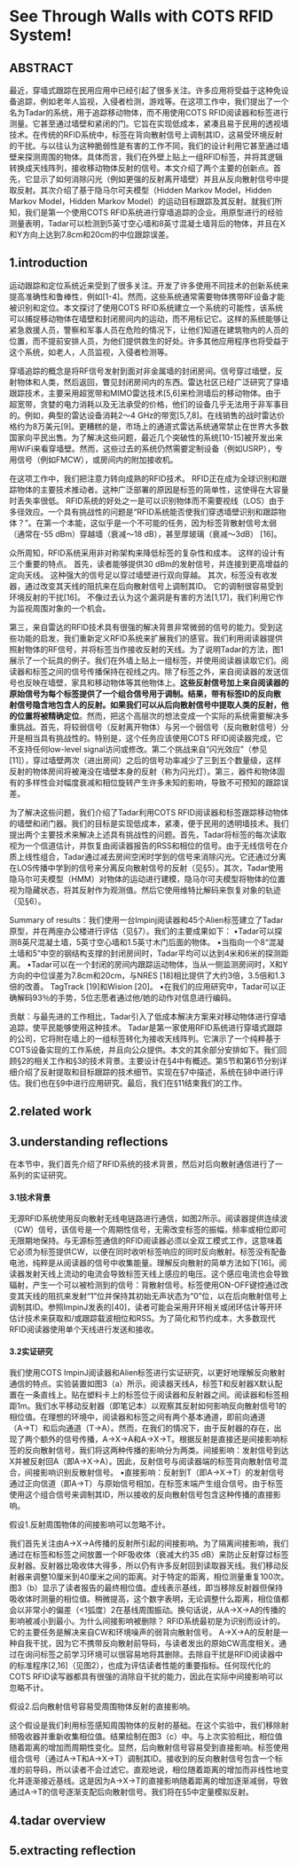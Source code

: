 # See Through Walls with COTS RFID System!
## ABSTRACT
最近，穿墙式跟踪在民用应用中已经引起了很多关注。许多应用将受益于这种免设备追踪，例如老年人监视，入侵者检测，游戏等。在这项工作中，我们提出了一个名为Tadar的系统，用于追踪移动物体，而不用使用COTS RFID阅读器和标签进行测量。它甚至通过墙壁和紧闭的门。它旨在实现低成本，紧凑且易于民用的透视墙技术。在传统的RFID系统中，标签在背向散射信号上调制其ID，这易受环境反射的干扰。与以往认为这种脆弱性是有害的工作不同，我们的设计利用它甚至通过墙壁来探测周围的物体。具体而言，我们在外壁上贴上一组RFID标签，并将其逻辑转换成天线阵列，接收移动物体反射的信号。本文介绍了两个主要的创新点。首先，它显示了如何消除闪光（例如更强的反射离开墙壁）并且从反向散射信号中提取反射。其次介绍了基于隐马尔可夫模型（Hidden Markov Model，Hidden Markov Model，Hidden Markov Model）的运动目标跟踪及其反射。就我们所知，我们是第一个使用COTS RFID系统进行穿墙追踪的企业。用原型进行的经验测量表明，Tadar可以检测到5英寸空心墙和8英寸混凝土墙背后的物体，并且在X和Y方向上达到7.8cm和20cm的中位跟踪误差。
## 1.introduction
运动跟踪和定位系统近来受到了很多关注。开发了许多使用不同技术的创新系统来提高准确性和鲁棒性，例如[1-4]。然而，这些系统通常需要物体携带RF设备才能被识别和定位。本文探讨了使用COTS RFID系统建立一个系统的可能性，该系统可以捕捉移动物体在墙壁和封闭房间内的运动，而不用标记它。这样的系统能够让紧急救援人员，警察和军事人员在危险的情况下，让他们知道在建筑物内的人员的位置，而不提前安排人员，为他们提供救生的好处。许多其他应用程序也将受益于这个系统，如老人，人员监视，入侵者检测等。

穿墙追踪的概念是将RF信号发射到面对非金属墙的封闭房间。信号穿过墙壁，反射物体和人类，然后返回，瞥见封闭房间内的东西。雷达社区已经广泛研究了穿墙跟踪技术，主要采用超宽带和MIMO雷达技术[5,6]来检测墙后的移动物体。由于超宽带，贪婪的电力消耗以及无法承受的价格，他们的设备几乎无法用于非军事目的。例如，典型的雷达设备消耗2〜4 GHz的带宽[5,7,8]。在线销售的战时雷达价格约为8万美元[9]。更糟糕的是，市场上的通道式雷达系统通常禁止在世界大多数国家向平民出售。为了解决这些问题，最近几个突破性的系统[10-15]被开发出来用WiFi来看穿墙壁。然而，这些过去的系统仍然需要定制设备（例如USRP），专用信号（例如FMCW），或房间内的附加接收机。

在这项工作中，我们把注意力转向成熟的RFID技术。 RFID正在成为全球识别和跟踪物体的主要技术推动者。这种广泛部署的原因是标签的简单性，这使得在大容量时丢失率很低。 RFID系统的好处之一是可以识别物体而不需要视线（LOS）由于多径效应。一个具有挑战性的问题是“RFID系统能否使我们穿透墙壁识别和跟踪物体？”。在第一个本能，这似乎是一个不可能的任务，因为标签背散射信号太弱（通常在-55 dBm）穿越墙（衰减〜18 dB），甚至厚玻璃（衰减〜3dB） [16]。

众所周知，RFID系统采用非对称架构来降低标签的复杂性和成本。 这样的设计有三个重要的特点。 首先，读者能够提供30 dBm的发射信号，并连接到更高增益的定向天线。 这种强大的信号足以穿过墙壁进行双向穿越。 其次，标签没有收发器，通过改变其天线的阻抗来在后向散射信号上调制其ID。 它的调制很容易受到环境反射的干扰[16]。 不像过去认为这个漏洞是有害的方法[1,17]，我们利用它作为监视周围对象的一个机会。

第三，来自雷达的RFID技术具有很强的解决背景非常微弱的信号的能力。受到这些功能的启发，我们重新定义RFID系统来扩展我们的感官。我们利用阅读器提供照射物体的RF信号，并将标签当作接收反射的天线。为了说明Tadar的方法，图1展示了一个玩具的例子。我们在外墙上贴上一组标签，并使用阅读器读取它们。阅读器和标签之间的信号传播保持在视线之内。除了标签之外，来自阅读器的发送信号也反映在墙壁，家具和移动物体等其他物体上。**这些反射信号加上来自阅读器的原始信号为每个标签提供了一个组合信号用于调制。结果，带有标签ID的反向散射信号隐含地包含人的反射。如果我们可以从后向散射信号中提取人类的反射，他的位置将被精确定位**。然而，把这个高层次的想法变成一个实际的系统需要解决多重挑战。首先，将较弱信号（反射离开物体）与另一个弱信号（反向散射信号）分开是相当具有挑战性的。特别是，这个任务应该使用COTS RFID阅读器完成，它不支持任何low-level signal访问或修改。第二个挑战来自“闪光效应”（参见[11]），穿过墙壁两次（进出房间）之后的信号功率减少了三到五个数量级，这样反射的物体房间将被淹没在墙壁本身的反射（称为闪光灯）。第三，器件和物体固有的多样性会对幅度衰减和相位旋转产生许多未知的影响，导致不可预知的跟踪误差。

为了解决这些问题，我们介绍了Tadar利用COTS RFID阅读器和标签跟踪移动物体的墙壁和闭门器。我们的目标是实现低成本，紧凑，便于民用的透明墙技术。我们提出两个主要技术来解决上述具有挑战性的问题。首先，Tadar将标签的每次读取视为一个信道估计，并恢复由阅读器报告的RSS和相位的信号。由于无线信号在介质上线性组合，Tadar通过减去房间空闲时学到的信号来消除闪光。它还通过分离在LOS传播中学到的信号来分离反向散射信号的反射（见§5）。其次，Tadar使用隐马尔可夫模型（HMM）对物体的运动进行建模，隐马尔可夫模型将物体的位置视为隐藏状态，将其反射作为观测值。然后它使用维特比解码来恢复对象的轨迹（见§6）。

Summary of results：我们使用一台Impinj阅读器和45个Alien标签建立了Tadar原型，并在两座办公楼进行评估（见§7）。我们的主要成果如下：
•Tadar可以探测8英尺混凝土墙，5英寸空心墙和1.5英寸木门后面的物体。 
•当指向一个8“混凝土墙和5”中空的钢结构支撑的封闭房间时，Tadar平均可以达到4米和6米的探测距离。 
•Tadar可以在一个封闭的房间内跟踪运动物体，当从一侧监测房间时，X和Y方向的中位误差为7.8cm和20cm，与NRES [18]相比提供了大约3倍，3.5倍和1.3倍的改善。 TagTrack [19]和Wision [20]。
•在我们的应用研究中，Tadar可以正确解码93％的手势，5位志愿者通过他/她的动作对信息进行编码。

贡献：与最先进的工作相比，Tadar引入了低成本解决方案来对移动物体进行穿墙追踪，使平民能够使用这种技术。 Tadar是第一家使用RFID系统进行穿墙式跟踪的公司，它将附在墙上的一组标签转化为接收天线阵列。它演示了一个纯粹基于COTS设备实现的工作系统，并且向公众提供。本文的其余部分安排如下。我们回顾§2的相关工作和§3的技术背景。主要设计在§4中有概述。第5节和第6节分别详细介绍了反射提取和目标跟踪的技术细节。实现在§7中描述，系统在§8中进行评估。我们也在§9中进行应用研究。最后，我们在§11结束我们的工作。
## 2.related work
## 3.understanding reflections
在本节中，我们首先介绍了RFID系统的技术背景，然后对后向散射通信进行了一系列的实证研究。
#### 3.1技术背景
无源RFID系统使用反向散射无线电链路进行通信，如图2所示。阅读器提供连续波（CW）信号，该信号是一个周期性信号，无需改变标签的振幅，频率或相位即可无限期地保持。与无源标签通信的RFID阅读器必须以全双工模式工作，这意味着它必须为标签提供CW，以便在同时收听标签响应的同时反向散射。标签没有配备电池，纯粹是从阅读器的信号中收集能量。理解反向散射的简单方法如下[16]。阅读器发射天线上流动的电流会导致标签天线上感应的电压。这个感应电流也会导致辐射，产生一个可以被检测到的信号：背散射信号。标签使用ON-OFF键控通过改变其天线的阻抗来发射“1”位并保持其初始无声状态为“0”位，以在后向散射信号上调制其ID。参照ImpinJ发表的[40]，读者可能会采用开环相关或闭环估计等开环估计技术来获取和/或跟踪载波相位和RSS。为了简化和节约成本，大多数现代RFID阅读器使用单个天线进行发送和接收。
#### 3.2实证研究
我们使用COTS ImpinJ阅读器和Alien标签进行实证研究，以更好地理解反向散射通信的特点。实验装置如图3（a）所示。阅读器天线A，标签T和反射器X默认配置在一条直线上。贴在塑料卡上的标签位于阅读器和反射器之间。阅读器和标签相距1m。我们水平移动反射器（即笔记本）以观察其反射如何影响反向散射信号1的相位值。在理想的环境中，阅读器和标签之间有两个基本通道，即前向通道（A→T）和后向通道（T→A）。然而，在我们的情况下，由于反射器的存在，出现了两个额外的信号传播，A→X→A和A→X→T。根据反射是直接还是间接影响标签的反向散射信号，我们将这两种传播的影响分为两类。间接影响：发射信号到达X并被反射回A（即A→X→A）。因此，反射信号与阅读器端的标签背向散射信号混合，间接影响识别反散射信号。 •直接影响：反射到T（即A→X→T）的发射信号通过正向信道（即A→T）与原始信号相加，在标签末端产生组合信号。由于标签使用这个组合信号来调制其ID，所以接收的反向散射信号包含这种传播的直接影响。

假设1.反射周围物体的间接影响可以忽略不计。

我们首先关注由A→X→A传播的反射所引起的间接影响。为了隔离间接影响，我们通过在标签和标签之间放置一个RF吸收体（衰减大约35 dB）来防止反射穿过标签反射器。反射器比吸收体大得多，所以仍有许多反射回到读取器天线。我们移动反射器来调整10厘米到40厘米之间的距离。对于特定的距离，相位测量重复100次。图3（b）显示了读者报告的最终相位值。虚线表示基线，即当移除反射器但保持吸收体时测量的相位值。稍微提高，这个数字表明，无论调整什么距离，相位值都会以非常小的偏差（<1弧度）2在基线周围振动。换句话说，从A→X→A的传播的影响被减小到最小。为什么间接影响被删除？ RFID系统最初是为识别而设计的。它的主要任务是解决来自CW和环境噪声的弱背向散射信号。 A→X→A的反射是一种自我干扰，因为它不携带反向散射前导码，与读者发出的原始CW高度相关。通过在询问标签之前学习环境可以很容易地将其删除。去除自干扰是RFID阅读器中的标准程序[2,16]（见图2），也成为评估读者性能的重要指标。任何现代化的COTS RFID读写器都具有很强的消除自干扰的能力，因此在实际中间接影响可以忽略不计。

假设2.后向散射信号容易受周围物体反射的直接影响。

这个假设是我们利用标签感知周围物体的反射的基础。在这个实验中，我们移除射频吸收器并重新收集相位值。结果绘制在图3（c）中。与上次实验相比，相位值随着距离的增加而周期性变化。显然，后向散射信号容易受到直接影响。标签使用组合信号（通过A→T和A→X→T）调制其ID。接收到的反向散射信号包含一个标准的前导码，所以读者不会过滤它。直观地说，相位随着距离的增加而非线性地变化并逐渐接近基线。这是因为A→X→T的直接影响随着距离的增加逐渐减弱，导致通过A→T的信号逐渐支配后向散射信号。我们将在§5中定量模拟反射。
## 4.tadar overview
## 5.extracting reflection
## 
